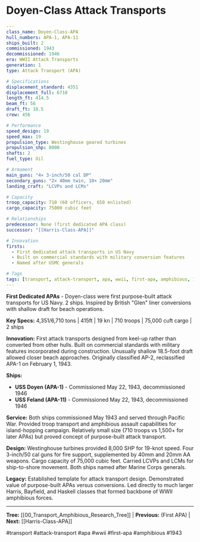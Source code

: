 # Doyen-Class Attack Transports

```yaml
---
class_name: Doyen-Class-APA
hull_numbers: APA-1, APA-11
ships_built: 2
commissioned: 1943
decommissioned: 1946
era: WWII Attack Transports
generation: 1
type: Attack Transport (APA)

# Specifications
displacement_standard: 4351
displacement_full: 6710
length_ft: 414.5
beam_ft: 56
draft_ft: 18.5
crew: 456

# Performance
speed_design: 19
speed_max: 19
propulsion_type: Westinghouse geared turbines
propulsion_shp: 8000
shafts: 2
fuel_type: Oil

# Armament
main_guns: "4× 3-inch/50 cal DP"
secondary_guns: "2× 40mm twin, 10× 20mm"
landing_craft: "LCVPs and LCMs"

# Capacity
troop_capacity: 710 (60 officers, 650 enlisted)
cargo_capacity: 75000 cubic feet

# Relationships
predecessor: None (first dedicated APA class)
successor: "[[Harris-Class-APA]]"

# Innovation
firsts:
  - First dedicated attack transports in US Navy
  - Built on commercial standards with military conversion features
  - Named after USMC generals

# Tags
tags: [transport, attack-transport, apa, wwii, first-apa, amphibious, 1943]
---
```

**First Dedicated APAs** - Doyen-class were first purpose-built attack transports for US Navy. 2 ships. Inspired by British "Glen" liner conversions with shallow draft for beach operations.

**Key Specs:** 4,351/6,710 tons | 415ft | 19 kn | 710 troops | 75,000 cuft cargo | 2 ships

**Innovation:** First attack transports designed from keel-up rather than converted from other hulls. Built on commercial standards with military features incorporated during construction. Unusually shallow 18.5-foot draft allowed closer beach approaches. Originally classified AP-2, reclassified APA-1 on February 1, 1943.

**Ships:**
- **USS Doyen (APA-1)** - Commissioned May 22, 1943, decommissioned 1946
- **USS Feland (APA-11)** - Commissioned May 22, 1943, decommissioned 1946

**Service:** Both ships commissioned May 1943 and served through Pacific War. Provided troop transport and amphibious assault capabilities for island-hopping campaign. Relatively small size (710 troops vs 1,500+ for later APAs) but proved concept of purpose-built attack transport.

**Design:** Westinghouse turbines provided 8,000 SHP for 19-knot speed. Four 3-inch/50 cal guns for fire support, supplemented by 40mm and 20mm AA weapons. Cargo capacity of 75,000 cubic feet. Carried LCVPs and LCMs for ship-to-shore movement. Both ships named after Marine Corps generals.

**Legacy:** Established template for attack transport design. Demonstrated value of purpose-built APAs versus conversions. Led directly to much larger Harris, Bayfield, and Haskell classes that formed backbone of WWII amphibious forces.

---
**Tree:** [[00_Transport_Amphibious_Research_Tree]] | **Previous:** (First APA) | **Next:** [[Harris-Class-APA]]

#transport #attack-transport #apa #wwii #first-apa #amphibious #1943
